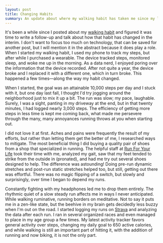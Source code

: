 ```yaml
---
layout: post
title: Changing Habits
summary: An update about where my walking habit has taken me since my last post on the subject.
---
```


It's been a while since I posted about my [walking habit](content/smoking-and-walking) and figured it was time to write
a follow-up and talk about how that habit has changed in the interim. I don't want to focus too much on technology, that
can be saved for another post, but I will mention it in the abstract because it does play a role. When I started my
walking habit, I used my phone to track my steps, but after while I purchased a wearable. The device tracked steps,
monitored sleep, and woke me up in the morning. As a data nerd, I enjoyed poring over the information that the device
recorded. After not quite a year, the device broke and I replaced it with a different one, which in turn broke. This
happened a few times—along the way my habit changed.

When I started, the goal was an attainable 10,000 steps per day and I stuck with it, but one day last fall, I thought
I'd try jogging around the neighborhood just to mix it up a bit. The run was slow; my pace, laughable. Surely, I was a
sight, panting in my driveway at the end, but in that twenty minutes, I had logged nearly 3,000 steps. The efficiency
of getting more steps in less time is kept me coming back, what made me persevere through the many, many annoyances
running throws at you when starting out.

I did not love it at first. Aches and pains were frequently the result of my efforts, but rather than letting them get
the better of me, I researched ways to mitigate. The most beneficial thing I did buying a quality pair of shoes from a
shop that specialized in running. The helpful staff at [Run For Your Life](http://runforyourlife.com)  took their time
with me, analyzed my gait, saw that my feet tended to strike from the outside in (pronated), and had me try out several
shoes designed to help. The difference was astounding! Doing pre-run dynamic stretches and post-run static stretches
helped too, but still, getting out there was effortful. There was no magic flipping of a switch, but slowly and
surprisingly, over time I began to depend my runs.

Constantly fighting with my headphones led me to drop them entirely. The rhythmic quiet of a slow steady run affects me
in ways I never anticipated. While walking ruminative, running borders on meditative. Not to say it puts me in a
zen-like state, but the beehive in my brain gets decidedly less buzzy when I'm out on the road. I started logging my
runs on [Strava](https://www.strava.com/athletes/13898469)  and analyzing the data after each run. I ran in several
organized races and even managed to place in my age group a few times. My latest activity tracker favors general
activity over steps, changing my daily goal to 650 active calories, and while walking is still an important part of
hitting it, with the addition of running and now biking, it is not the only part.